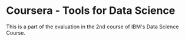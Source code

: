 # Coursera - Tools for Data Science
This is a part of the evaluation in the 2nd course of IBM's Data Science Course.
